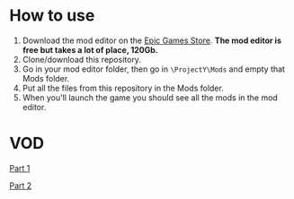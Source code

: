# How to use

1. Download the mod editor on the [Epic Games Store](https://store.epicgames.com/en-US/p/leap-mod-editor?lang=en-US). **The mod editor is free but takes a lot of place, 120Gb.**
2. Clone/download this repository.
3. Go in your mod editor folder, then go in `\ProjectY\Mods` and empty that Mods folder.
4. Put all the files from this repository in the Mods folder.
5. When you'll launch the game you should see all the mods in the mod editor.

# VOD

[Part 1](https://www.twitch.tv/videos/1707055167)

[Part 2](https://www.twitch.tv/videos/1708141923)
